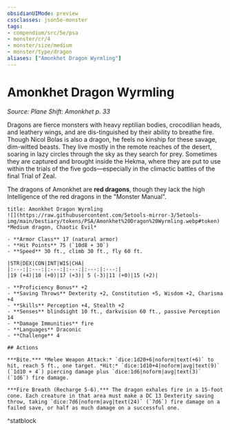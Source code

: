 ```yaml
---
obsidianUIMode: preview
cssclasses: json5e-monster
tags:
- compendium/src/5e/psa
- monster/cr/4
- monster/size/medium
- monster/type/dragon
aliases: ["Amonkhet Dragon Wyrmling"]
---
```

# Amonkhet Dragon Wyrmling
*Source: Plane Shift: Amonkhet p. 33*  

Dragons are fierce monsters with heavy reptilian bodies, crocodilian heads, and leathery wings, and are dis-tinguished by their ability to breathe fire. Though Nicol Bolas is also a dragon, he feels no kinship for these savage, dim-witted beasts. They live mostly in the remote reaches of the desert, soaring in lazy circles through the sky as they search for prey. Sometimes they are captured and brought inside the Hekma, where they are put to use within the trials of the five gods—especially in the climactic battles of the final Trial of Zeal.

The dragons of Amonkhet are **red dragons**, though they lack the high Intelligence of the red dragons in the "Monster Manual".

```ad-statblock
title: Amonkhet Dragon Wyrmling
![](https://raw.githubusercontent.com/5etools-mirror-3/5etools-img/main/bestiary/tokens/PSA/Amonkhet%20Dragon%20Wyrmling.webp#token)
*Medium dragon, Chaotic Evil*

- **Armor Class** 17 (natural armor)
- **Hit Points** 75 (`10d8 + 30`)
- **Speed** 30 ft., climb 30 ft., fly 60 ft.

|STR|DEX|CON|INT|WIS|CHA|
|:---:|:---:|:---:|:---:|:---:|:---:|
|19 (+4)|10 (+0)|17 (+3)| 5 (-3)|11 (+0)|15 (+2)|

- **Proficiency Bonus** +2
- **Saving Throws** Dexterity +2, Constitution +5, Wisdom +2, Charisma +4
- **Skills** Perception +4, Stealth +2
- **Senses** blindsight 10 ft., darkvision 60 ft., passive Perception 14
- **Damage Immunities** fire
- **Languages** Draconic
- **Challenge** 4

## Actions

***Bite.*** *Melee Weapon Attack:* `dice:1d20+6|noform|text(+6)` to hit, reach 5 ft., one target. *Hit:* `dice:1d10+4|noform|avg|text(9)` (`1d10 + 4`) piercing damage plus `dice:1d6|noform|avg|text(3)` (`1d6`) fire damage.

***Fire Breath (Recharge 5-6).*** The dragon exhales fire in a 15-foot cone. Each creature in that area must make a DC 13 Dexterity saving throw, taking `dice:7d6|noform|avg|text(24)` (`7d6`) fire damage on a failed save, or half as much damage on a successful one.
```
^statblock